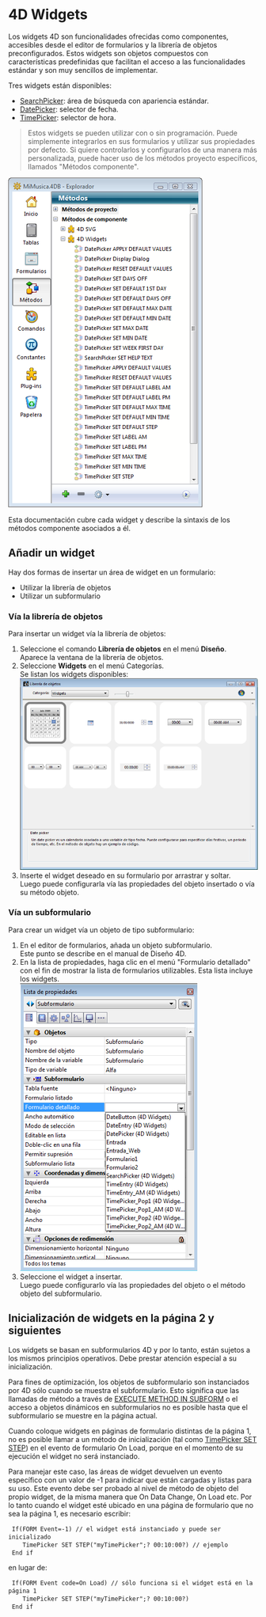 # 4D Widgets

Los widgets 4D son funcionalidades ofrecidas como componentes, accesibles desde el editor de formularios y la librería de objetos preconfigurados. Estos widgets son objetos compuestos con características predefinidas que facilitan el acceso a las funcionalidades estándar y son muy sencillos de implementar.

Tres widgets están disponibles:

- [SearchPicker](Documentation/SearchPicker.es.md): área de búsqueda con apariencia estándar.
- [DatePicker](Documentation/DatePicker.es.md): selector de fecha.
- [TimePicker](Documentation/TimePicker.es.md): selector de hora.

 > Estos widgets se pueden utilizar con o sin programación. Puede simplemente integrarlos en sus formularios y utilizar sus propiedades por defecto.
 > Si quiere controlarlos y configurarlos de una manera más personalizada, puede hacer uso de los métodos proyecto específicos, llamados "Métodos componente".

![](Documentation/images/pict307590.es.png)

Esta documentación cubre cada widget y describe la sintaxis de los métodos componente asociados a él.

## Añadir un widget

Hay dos formas de insertar un área de widget en un formulario:

- Utilizar la librería de objetos
- Utilizar un subformulario

### Vía la librería de objetos

Para insertar un widget vía la librería de objetos:

1. Seleccione el comando **Librería de objetos** en el menú **Diseño**.  
    Aparece la ventana de la librería de objetos.
2. Seleccione **Widgets** en el menú Categorías.  
    Se listan los widgets disponibles:  
    ![](Documentation/images/pict307739.es.png)
3. Inserte el widget deseado en su formulario por arrastrar y soltar.  
    Luego puede configurarla vía las propiedades del objeto insertado o vía su método objeto.

### Vía un subformulario

Para crear un widget vía un objeto de tipo subformulario:

1. En el editor de formularios, añada un objeto subformulario.  
    Este punto se describe en el manual de Diseño 4D.
2. En la lista de propiedades, haga clic en el menú "Formulario detallado" con el fin de mostrar la lista de formularios utilizables. Esta lista incluye los widgets.  
    ![](Documentation/images/pict307757.es.png)
3. Seleccione el widget a insertar.  
    Luego puede configurarlo vía las propiedades del objeto o el método objeto del subformulario.

## Inicialización de widgets en la página 2 y siguientes

Los widgets se basan en subformularios 4D y por lo tanto, están sujetos a los mismos principios operativos. Debe prestar atención especial a su inicialización.

Para fines de optimización, los objetos de subformulario son instanciados por 4D sólo cuando se muestra el subformulario. Esto significa que las llamadas de método a través de [EXECUTE METHOD IN SUBFORM](https://developer.4d.com/docs/FormObjects/subformOverview/#execute-method-in-subform-command) o el acceso a objetos dinámicos en subformularios no es posible hasta que el subformulario se muestre en la página actual.

Cuando coloque widgets en páginas de formulario distintas de la página 1, no es posible llamar a un método de inicialización (tal como [TimePicker SET STEP](Documentation/Methods/TimePicker%20SET%20STEP.es.md)) en el evento de formulario On Load, porque en el momento de su ejecución el widget no será instanciado.

Para manejar este caso, las áreas de widget devuelven un evento específico con un valor de -1 para indicar que están cargadas y listas para su uso. Este evento debe ser probado al nivel de método de objeto del propio widget, de la misma manera que On Data Change, On Load etc. Por lo tanto cuando el widget esté ubicado en una página de formulario que no sea la página 1, es necesario escribir:

```4d
 If(FORM Event=-1) // el widget está instanciado y puede ser inicializado  
    TimePicker SET STEP("myTimePicker";? 00:10:00?) // ejemplo  
 End if
```

en lugar de:

```4d
 If(FORM Event code=On Load) // sólo funciona si el widget está en la página 1  
    TimePicker SET STEP("myTimePicker";? 00:10:00?)  
 End if
```
